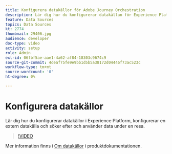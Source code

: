 ```yaml
---
title: Konfigurera datakällor för Adobe Journey Orchestration
description: Lär dig hur du konfigurerar datakällan för Experience Platform, konfigurerar en extern datakälla och söker efter och använder data under en resa.
feature: Data Sources
topics: Data Sources
kt: 2774
thumbnail: 29406.jpg
audience: developer
doc-type: video
activity: setup
role: Admin
exl-id: 06fbf5ae-aae1-4a62-af84-18303c9674c9
source-git-commit: 4deaf75fe9e9bb1d5b5a38172d04446f73ac523c
workflow-type: tm+mt
source-wordcount: '0'
ht-degree: 0%

---
```


# Konfigurera datakällor

Lär dig hur du konfigurerar datakällor i Experience Platform, konfigurerar en extern datakälla och söker efter och använder data under en resa.

>[!VIDEO](https://video.tv.adobe.com/v/29406?quality=12)

Mer information finns i [Om datakällor](https://experienceleague.adobe.com/docs/journeys/using/data-source-journeys/about-data-sources.html?lang=en) i produktdokumentationen.
